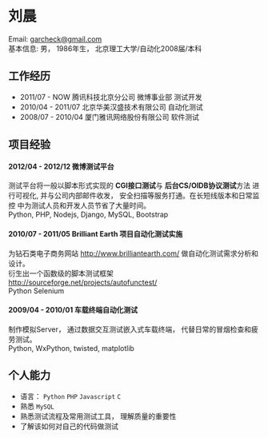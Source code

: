 # 刘晨
Email: garcheck@gmail.com  
基本信息: 男， 1986年生， 北京理工大学/自动化2008届/本科


## 工作经历
* 2011/07 - NOW 腾讯科技北京分公司  微博事业部 测试开发
* 2010/04 - 2011/07 北京华美汉盛技术有限公司 自动化测试
* 2008/07 - 2010/04 厦门雅讯网络股份有限公司 软件测试


## 项目经验
#### 2012/04 - 2012/12 微博测试平台
测试平台将一般以脚本形式实现的 **CGI接口测试**与 **后台CS/OIDB协议测试**方法
进行可视化, 并与公司内部邮件收发， 安全扫描等服务打通。在长短线版本和日常监控
中为测试人员和开发人员节省了大量时间。  
Python, PHP, Nodejs, Django, MySQL, Bootstrap

#### 2010/07 - 2011/05 Brilliant Earth 项目自动化测试实施
为钻石类电子商务网站 http://www.brilliantearth.com/ 做自动化测试需求分析和设计。  
衍生出一个函数级的脚本测试框架 http://sourceforge.net/projects/autofunctest/  
Python Selenium

#### 2009/04 - 2010/01 车载终端自动化测试
制作模拟Server， 通过数据交互测试嵌入式车载终端， 代替日常的冒烟检查和疲劳测试。  
Python, WxPython, twisted, matplotlib


## 个人能力
* 语言： `Python` `PHP` `Javascript` `C`
* 熟悉 `MySQL`
* 熟悉测试流程及常用测试工具， 理解质量的重要性
* 了解该如何对自己的代码做测试
